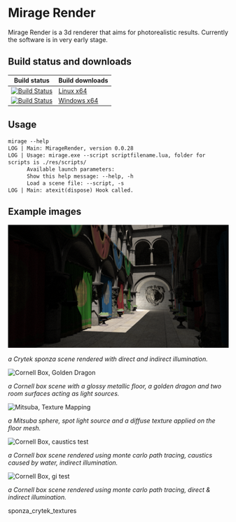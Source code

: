 Mirage Render
======

Mirage Render is a 3d renderer that aims for photorealistic results. Currently the software is in very early stage.

Build status and downloads
------------
| Build status | Build downloads |
| ------------ | --------------- |
| [![Build Status](http://harha.us.to:8080/buildStatus/icon?job=MirageRender_Linux_build)](http://harha.us.to:8080/job/MirageRender_Linux_build/) | [Linux x64](http://harha.us.to/jenkins/MirageRender_Linux/) |
| [![Build Status](http://harha.us.to:8080/buildStatus/icon?job=MirageRender_Windows_build)](http://harha.us.to:8080/job/MirageRender_Windows_build/) | [Windows x64](http://harha.us.to/jenkins/MirageRender_Windows/) |

Usage
-----

```
mirage --help
LOG | Main: MirageRender, version 0.0.28
LOG | Usage: mirage.exe --script scriptfilename.lua, folder for scripts is ./res/scripts/
      Available launch parameters:
      Show this help message: --help, -h
      Load a scene file: --script, -s
LOG | Main: atexit(dispose) Hook called.
```

Example images
--------------

![Crytek sponza test](img/sponza_crytek_textures.png "Crytek sponza, test")

_a Crytek sponza scene rendered with direct and indirect illumination._

![Cornell Box, Golden Dragon](img/golden_dragon.png "Cornell Box, glossy material test")

_a Cornell box scene with a glossy metallic floor, a golden dragon and two room surfaces acting as light sources._

![Mitsuba, Texture Mapping](img/texturemapping.png "Mitsuba, texture mapping test")

_a Mitsuba sphere, spot light source and a diffuse texture applied on the floor mesh._

![Cornell Box, caustics test](img/mirage_water3.png "Cornell Box, caustics test")

_a Cornell box scene rendered using monte carlo path tracing, caustics caused by water, indirect illumination._

![Cornell Box, gi test](img/mirage_cornellbox_plight.png "Cornell Box, gi test")

_a Cornell box scene rendered using monte carlo path tracing, direct & indirect illumination._



sponza_crytek_textures